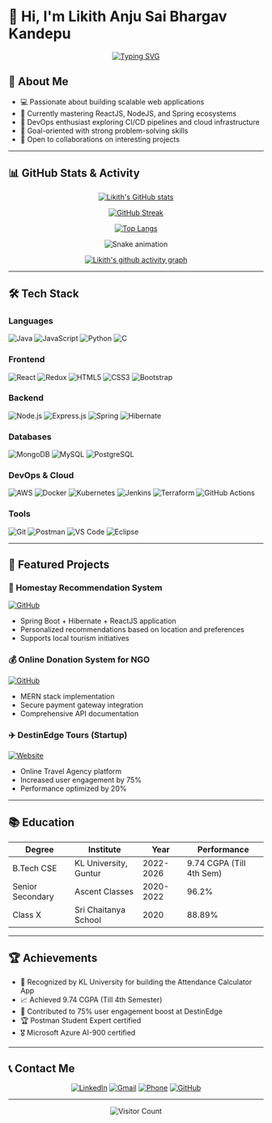 # 👋 Hi, I'm Likith Anju Sai Bhargav Kandepu

<div align="center">
  
[![Typing SVG](https://readme-typing-svg.herokuapp.com?font=Fira+Code&weight=600&size=22&pause=1000&color=00F72E&width=435&lines=Full+Stack+Web+Developer;DevOps+Enthusiast;Cloud+Computing+Learner;Open+Source+Contributor)](https://git.io/typing-svg)

</div>

## 🚀 About Me

- 💻 Passionate about building scalable web applications
- 🌱 Currently mastering ReactJS, NodeJS, and Spring ecosystems
- 🔧 DevOps enthusiast exploring CI/CD pipelines and cloud infrastructure
- 🎯 Goal-oriented with strong problem-solving skills
- 🤝 Open to collaborations on interesting projects

---

## 📊 GitHub Stats & Activity

<div align="center">

<!-- GitHub Stats -->
[![Likith's GitHub stats](https://github-readme-stats.vercel.app/api?username=likithkandepu13&show_icons=true&theme=radical&include_all_commits=true)](https://github.com/likithkandepu13/github-readme-stats)

<!-- Streak Stats -->
[![GitHub Streak](https://streak-stats.demolab.com/?user=likithkandepu13&theme=radical)](https://git.io/streak-stats)

<!-- Top Languages -->
[![Top Langs](https://github-readme-stats.vercel.app/api/top-langs/?username=likithkandepu13&layout=compact&theme=radical&langs_count=8)](https://github.com/likithkandepu13/github-readme-stats)

<!-- Snake Animation -->
![Snake animation](https://github.com/likithkandepu13/likithkandepu13/blob/output/github-contribution-grid-snake.svg)

<!-- Activity Graph -->
[![Likith's github activity graph](https://activity-graph.herokuapp.com/graph?username=likithkandepu13&theme=react-dark)](https://github.com/ashutosh00710/github-readme-activity-graph)

</div>

---

## 🛠️ Tech Stack

### Languages
![Java](https://img.shields.io/badge/Java-ED8B00?style=for-the-badge&logo=java&logoColor=white)
![JavaScript](https://img.shields.io/badge/JavaScript-323330?style=for-the-badge&logo=javascript&logoColor=F7DF1E)
![Python](https://img.shields.io/badge/Python-3776AB?style=for-the-badge&logo=python&logoColor=white)
![C](https://img.shields.io/badge/C-00599C?style=for-the-badge&logo=c&logoColor=white)

### Frontend
![React](https://img.shields.io/badge/React-20232A?style=for-the-badge&logo=react&logoColor=61DAFB)
![Redux](https://img.shields.io/badge/Redux-593D88?style=for-the-badge&logo=redux&logoColor=white)
![HTML5](https://img.shields.io/badge/HTML5-E34F26?style=for-the-badge&logo=html5&logoColor=white)
![CSS3](https://img.shields.io/badge/CSS3-1572B6?style=for-the-badge&logo=css3&logoColor=white)
![Bootstrap](https://img.shields.io/badge/Bootstrap-563D7C?style=for-the-badge&logo=bootstrap&logoColor=white)

### Backend
![Node.js](https://img.shields.io/badge/Node.js-339933?style=for-the-badge&logo=nodedotjs&logoColor=white)
![Express.js](https://img.shields.io/badge/Express.js-000000?style=for-the-badge&logo=express&logoColor=white)
![Spring](https://img.shields.io/badge/Spring-6DB33F?style=for-the-badge&logo=spring&logoColor=white)
![Hibernate](https://img.shields.io/badge/Hibernate-59666C?style=for-the-badge&logo=hibernate&logoColor=white)

### Databases
![MongoDB](https://img.shields.io/badge/MongoDB-47A248?style=for-the-badge&logo=mongodb&logoColor=white)
![MySQL](https://img.shields.io/badge/MySQL-4479A1?style=for-the-badge&logo=mysql&logoColor=white)
![PostgreSQL](https://img.shields.io/badge/PostgreSQL-316192?style=for-the-badge&logo=postgresql&logoColor=white)

### DevOps & Cloud
![AWS](https://img.shields.io/badge/AWS-232F3E?style=for-the-badge&logo=amazon-aws&logoColor=white)
![Docker](https://img.shields.io/badge/Docker-2496ED?style=for-the-badge&logo=docker&logoColor=white)
![Kubernetes](https://img.shields.io/badge/Kubernetes-326CE5?style=for-the-badge&logo=kubernetes&logoColor=white)
![Jenkins](https://img.shields.io/badge/Jenkins-D24939?style=for-the-badge&logo=jenkins&logoColor=white)
![Terraform](https://img.shields.io/badge/Terraform-623CE4?style=for-the-badge&logo=terraform&logoColor=white)
![GitHub Actions](https://img.shields.io/badge/GitHub_Actions-2088FF?style=for-the-badge&logo=github-actions&logoColor=white)

### Tools
![Git](https://img.shields.io/badge/Git-F05032?style=for-the-badge&logo=git&logoColor=white)
![Postman](https://img.shields.io/badge/Postman-FF6C37?style=for-the-badge&logo=postman&logoColor=white)
![VS Code](https://img.shields.io/badge/VS_Code-007ACC?style=for-the-badge&logo=visual-studio-code&logoColor=white)
![Eclipse](https://img.shields.io/badge/Eclipse-2C2255?style=for-the-badge&logo=eclipse&logoColor=white)

---

## 📌 Featured Projects

### 🏡 Homestay Recommendation System
[![GitHub](https://img.shields.io/badge/GitHub-View_on_GitHub-black?style=for-the-badge&logo=github)](https://github.com/likithkandepu13/homestay-recommendation-system)
- Spring Boot + Hibernate + ReactJS application
- Personalized recommendations based on location and preferences
- Supports local tourism initiatives

### 💰 Online Donation System for NGO
[![GitHub](https://img.shields.io/badge/GitHub-View_on_GitHub-black?style=for-the-badge&logo=github)](https://github.com/likithkandepu13/online-donation-system)
- MERN stack implementation
- Secure payment gateway integration
- Comprehensive API documentation

### ✈️ DestinEdge Tours (Startup)
[![Website](https://img.shields.io/badge/Website-Live-green?style=for-the-badge)](https://destinedgetours.com)
- Online Travel Agency platform
- Increased user engagement by 75%
- Performance optimized by 20%

---

## 📚 Education

| **Degree**         | **Institute**              | **Year**    | **Performance**       |
|--------------------|----------------------------|-------------|-----------------------|
| B.Tech CSE         | KL University, Guntur      | 2022-2026   | 9.74 CGPA (Till 4th Sem) |
| Senior Secondary   | Ascent Classes             | 2020-2022   | 96.2%                |
| Class X            | Sri Chaitanya School       | 2020        | 88.89%               |

---

## 🏆 Achievements

- 🏅 Recognized by KL University for building the Attendance Calculator App
- 📈 Achieved 9.74 CGPA (Till 4th Semester)
- 🚀 Contributed to 75% user engagement boost at DestinEdge
- 🏆 Postman Student Expert certified
- 🎖 Microsoft Azure AI-900 certified

---

## 📞 Contact Me

<div align="center">
  
[![LinkedIn](https://img.shields.io/badge/LinkedIn-0077B5?style=for-the-badge&logo=linkedin&logoColor=white)](https://www.linkedin.com/in/likithkandepu13/)
[![Gmail](https://img.shields.io/badge/Gmail-D14836?style=for-the-badge&logo=gmail&logoColor=white)](mailto:2200030837cseh@gmail.com)
[![Phone](https://img.shields.io/badge/Phone-9014327494-green?style=for-the-badge&logo=phone&logoColor=white)](tel:+919014327494)
[![GitHub](https://img.shields.io/badge/GitHub-100000?style=for-the-badge&logo=github&logoColor=white)](https://github.com/likithkandepu13)

</div>

---

<div align="center">
  
![Visitor Count](https://komarev.com/ghpvc/?username=likithkandepu13&label=Profile%20Views&color=blueviolet&style=flat-square)

</div>
